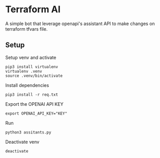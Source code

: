# Terraform AI

A simple bot that leverage openapi's assistant API to make changes on terraform tfvars file.

## Setup

Setup venv and activate
```
pip3 install virtualenv
virtualenv .venv
source .venv/bin/activate
```

Install dependencies

```pip3 install -r req.txt```

Export the OPENAI API KEY

```export OPENAI_API_KEY="KEY"```

Run
```
python3 assitants.py
```

Deactivate venv

```deactivate```
